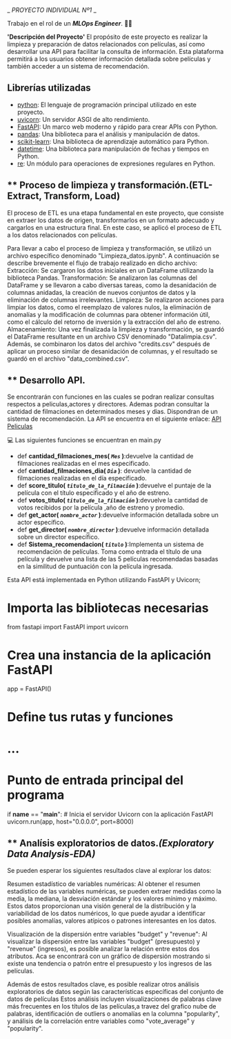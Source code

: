 

 _ _PROYECTO INDIVIDUAL Nº1_ _ 
 
Trabajo en el rol de un ***MLOps Engineer***. 👩‍🔬



 **'Descripción del Proyecto'**
El propósito de este proyecto es realizar la limpieza y preparación de datos relacionados con películas, así como desarrollar una API para facilitar la consulta de información. Esta plataforma permitirá a los usuarios obtener información detallada sobre películas y también acceder a un sistema de recomendación. 
## Librerías utilizadas
- [python](https://www.python.org/): El lenguaje de programación principal utilizado en este proyecto.
- [uvicorn](https://www.uvicorn.org/): Un servidor ASGI de alto rendimiento.
- [FastAPI](https://fastapi.tiangolo.com/): Un marco web moderno y rápido para crear APIs con Python.
- [pandas](https://pandas.pydata.org/): Una biblioteca para el análisis y manipulación de datos.
- [scikit-learn](https://scikit-learn.org/): Una biblioteca de aprendizaje automático para Python.
- [datetime](https://docs.python.org/3/library/datetime.html): Una biblioteca para manipulación de fechas y tiempos en Python.
- [re](https://docs.python.org/3/library/re.html): Un módulo para operaciones de expresiones regulares en Python.

## ** Proceso de limpieza y transformación.(ETL-Extract, Transform, Load)
El proceso de ETL es una etapa fundamental en este proyecto, que consiste en extraer los datos de origen, transformarlos en un formato adecuado y cargarlos en una estructura final. En este caso, se aplicó el proceso de ETL a los datos relacionados con películas.

Para llevar a cabo el proceso de limpieza y transformación, se utilizó un archivo específico denominado "Limpieza_datos.ipynb". A continuación se describe brevemente el flujo de trabajo realizado en dicho archivo:
Extracción: Se cargaron los datos iniciales en un DataFrame utilizando la biblioteca Pandas.
Transformación: Se analizaron las columnas del DataFrame y se llevaron a cabo diversas tareas, como la desanidación de columnas anidadas, la creación de nuevos conjuntos de datos y la eliminación de columnas irrelevantes.
Limpieza: Se realizaron acciones para limpiar los datos, como el reemplazo de valores nulos, la eliminación de anomalías y la modificación de columnas para obtener información útil, como el cálculo del retorno de inversión y la extracción del año de estreno.
Almacenamiento: Una vez finalizada la limpieza y transformación, se guardó el DataFrame resultante en un archivo CSV denominado "Datalimpia.csv". Además, se combinaron los datos del archivo "credits.csv" después de aplicar un proceso similar de desanidación de columnas, y el resultado se guardó en el archivo "data_combined.csv".

## ** Desarrollo API.
Se encontrarán con funciones en las cuales se podran realizar consultas respectos a peliculas,actores y directores. Ademas podran consultar la cantidad de filmaciones en determinados meses y dias. Dispondran de un sistema de recomendación.
La API se encuentra en el siguiente enlace: [API Peliculas](https://proyecto-individual-ndeg1.onrender.com/docs#/)

💻 Las siguientes funciones se encuentran en main.py

+ def **cantidad_filmaciones_mes( *`Mes`* )**:devuelve la cantidad de filmaciones realizadas en el mes especificado.
+ def **cantidad_filmaciones_dia( *`Dia`* )**: devuelve la cantidad de filmaciones realizadas en el día especificado. 
+ def **score_titulo( *`titulo_de_la_filmación`* )**:devuelve el puntaje de la película con el título especificado y el año de estreno.
+ def **votos_titulo( *`titulo_de_la_filmación`* )**:devuelve la cantidad de votos recibidos por la película ,año de estreno y promedio.
+ def **get_actor( *`nombre_actor`* )**:devuelve información detallada sobre un actor específico.
+ def **get_director( *`nombre_director`* )**:devuelve información detallada sobre un director específico. 
+ def **Sistema_recomendacion( *`titulo`* )**:Implementa un sistema de recomendación de películas. Toma como entrada el título de una película y devuelve una lista de las 5 películas recomendadas basadas en la similitud de puntuación con la película ingresada.

Esta API está implementada en Python utilizando FastAPI y Uvicorn;
# Importa las bibliotecas necesarias
from fastapi import FastAPI
import uvicorn

# Crea una instancia de la aplicación FastAPI
app = FastAPI()

# Define tus rutas y funciones
# ...

# Punto de entrada principal del programa
if __name__ == "__main__":
    # Inicia el servidor Uvicorn con la aplicación FastAPI
    uvicorn.run(app, host="0.0.0.0", port=8000)



## ** Analísis exploratorios de datos._(Exploratory Data Analysis-EDA)_
Se pueden esperar los siguientes resultados clave al explorar los datos:

Resumen estadístico de variables numéricas: Al obtener el resumen estadístico de las variables numéricas, se pueden extraer medidas como la media, la mediana, la desviación estándar y los valores mínimo y máximo. Estos datos proporcionan una visión general de la distribución y la variabilidad de los datos numéricos, lo que puede ayudar a identificar posibles anomalías, valores atípicos o patrones interesantes en los datos.

Visualización de la dispersión entre variables "budget" y "revenue": Al visualizar la dispersión entre las variables "budget" (presupuesto) y "revenue" (ingresos), es posible analizar la relación entre estos dos atributos. Aca se encontrará con un gráfico de dispersión mostrando si existe una tendencia o patrón entre el presupuesto y los ingresos de las películas. 

Además de estos resultados clave, es posible realizar otros análisis exploratorios de datos según las características específicas del conjunto de datos de películas  Estos análisis incluyen visualizaciones de palabras clave más frecuentes en los títulos de las películas,a travez del grafico nube de palabras, identificación de outliers o anomalías en la columna "popularity", y análisis de la correlación entre variables como "vote_average" y "popularity".











